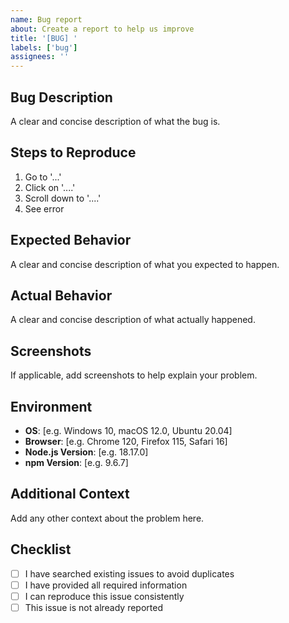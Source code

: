 ```yaml
---
name: Bug report
about: Create a report to help us improve
title: '[BUG] '
labels: ['bug']
assignees: ''
---
```


## Bug Description

A clear and concise description of what the bug is.

## Steps to Reproduce

1. Go to '...'
2. Click on '....'
3. Scroll down to '....'
4. See error

## Expected Behavior

A clear and concise description of what you expected to happen.

## Actual Behavior

A clear and concise description of what actually happened.

## Screenshots

If applicable, add screenshots to help explain your problem.

## Environment

- **OS**: [e.g. Windows 10, macOS 12.0, Ubuntu 20.04]
- **Browser**: [e.g. Chrome 120, Firefox 115, Safari 16]
- **Node.js Version**: [e.g. 18.17.0]
- **npm Version**: [e.g. 9.6.7]

## Additional Context

Add any other context about the problem here.

## Checklist

- [ ] I have searched existing issues to avoid duplicates
- [ ] I have provided all required information
- [ ] I can reproduce this issue consistently
- [ ] This issue is not already reported
